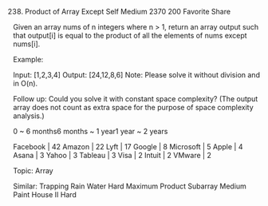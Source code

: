 238. Product of Array Except Self
Medium 2370 200 Favorite Share

Given an array nums of n integers where n > 1,  return an array output such that output[i] is equal to the product of all the elements of nums except nums[i].

Example:

Input:  [1,2,3,4]
Output: [24,12,8,6]
Note: Please solve it without division and in O(n).

Follow up:
Could you solve it with constant space complexity? (The output array does not count as extra space for the purpose of space complexity analysis.)

0 ~ 6 months6 months ~ 1 year1 year ~ 2 years

Facebook | 42 Amazon | 22 Lyft | 17 Google | 8 Microsoft | 5 Apple | 4 Asana | 3 Yahoo | 3 Tableau | 3 Visa | 2 Intuit | 2 VMware | 2

Topic: Array

Similar:
Trapping Rain Water Hard
Maximum Product Subarray Medium
Paint House II Hard

